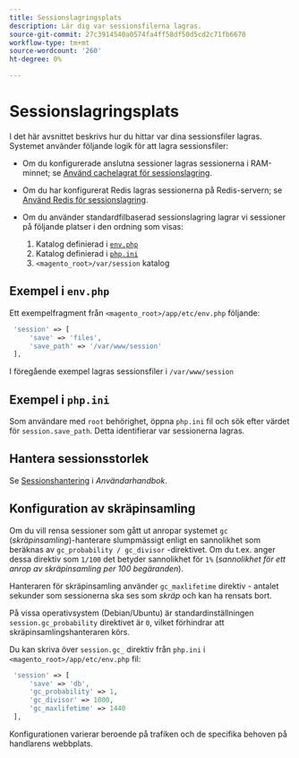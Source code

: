 ```yaml
---
title: Sessionslagringsplats
description: Lär dig var sessionsfilerna lagras.
source-git-commit: 27c3914540a0574fa4ff58df50d5cd2c71fb6670
workflow-type: tm+mt
source-wordcount: '260'
ht-degree: 0%

---
```



# Sessionslagringsplats

I det här avsnittet beskrivs hur du hittar var dina sessionsfiler lagras. Systemet använder följande logik för att lagra sessionsfiler:

- Om du konfigurerade anslutna sessioner lagras sessionerna i RAM-minnet; se [Använd cachelagrat för sessionslagring](memcached.md).
- Om du har konfigurerat Redis lagras sessionerna på Redis-servern; se [Använd Redis för sessionslagring](../cache/redis-session.md).
- Om du använder standardfilbaserad sessionslagring lagrar vi sessioner på följande platser i den ordning som visas:

   1. Katalog definierad i [`env.php`](#example-in-envphp)
   1. Katalog definierad i [`php.ini`](#example-in-phpini)
   1. `<magento_root>/var/session` katalog

## Exempel i `env.php`

Ett exempelfragment från `<magento_root>/app/etc/env.php` följande:

```php
 'session' => [
     'save' => 'files',
     'save_path' => '/var/www/session'
 ],
```

I föregående exempel lagras sessionsfiler i `/var/www/session`

## Exempel i `php.ini`

Som användare med `root` behörighet, öppna `php.ini` fil och sök efter värdet för `session.save_path`. Detta identifierar var sessionerna lagras.

## Hantera sessionsstorlek

Se [Sessionshantering](https://docs.magento.com/user-guide/stores/security-session-management.html) i _Användarhandbok_.

## Konfiguration av skräpinsamling

Om du vill rensa sessioner som gått ut anropar systemet `gc` (_skräpinsamling_)-hanterare slumpmässigt enligt en sannolikhet som beräknas av `gc_probability / gc_divisor` -direktivet. Om du t.ex. anger dessa direktiv som `1/100` det betyder sannolikhet för `1%` (_sannolikhet för ett anrop av skräpinsamling per 100 begäranden_).

Hanteraren för skräpinsamling använder `gc_maxlifetime` direktiv - antalet sekunder som sessionerna ska ses som _skräp_ och kan ha rensats bort.

På vissa operativsystem (Debian/Ubuntu) är standardinställningen `session.gc_probability` direktivet är `0`, vilket förhindrar att skräpinsamlingshanteraren körs.

Du kan skriva över `session.gc_` direktiv från `php.ini` i `<magento_root>/app/etc/env.php` fil:

```php
 'session' => [
     'save' => 'db',
     'gc_probability' => 1,
     'gc_divisor' => 1000,
     'gc_maxlifetime' => 1440
 ],
```

Konfigurationen varierar beroende på trafiken och de specifika behoven på handlarens webbplats.
